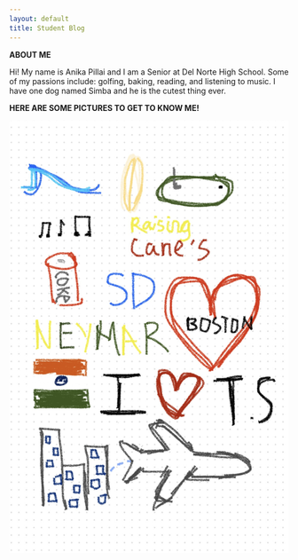 ```yaml
---
layout: default
title: Student Blog
---
```

**ABOUT ME**

Hi! My name is Anika Pillai and I am a Senior at Del Norte High School. Some of my passions include: golfing, baking, reading, and listening to music. I have one dog named Simba and he is the cutest thing ever. 

**HERE ARE SOME PICTURES TO GET TO KNOW ME!**



![image](/images/IMG_5663.jpg)

